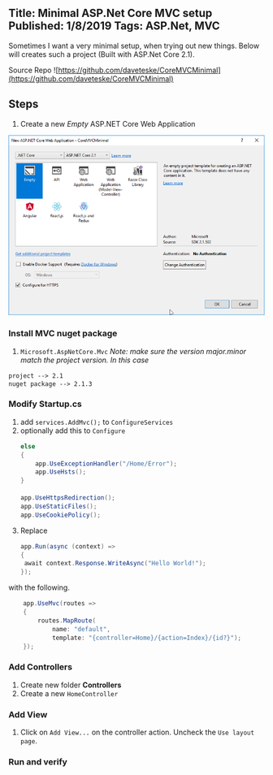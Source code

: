 Title: Minimal ASP.Net Core MVC setup
Published: 1/8/2019
Tags: ASP.Net, MVC
---

Sometimes I want a very minimal setup, when trying out new things.
Below will creates such a project (Built with ASP.Net Core 2.1). 

Source Repo ![https://github.com/daveteske/CoreMVCMinimal](https://github.com/daveteske/CoreMVCMinimal)

## Steps

1. Create a new *Empty* ASP.NET Core Web Application

![Empty Project ](EmptyMVCProject.png)


### Install MVC nuget package
1. ```Microsoft.AspNetCore.Mvc``` *Note: make sure the version major.minor match the project version. In this case*

```
project --> 2.1
nuget package --> 2.1.3
```

### Modify Startup.cs
1. add `services.AddMvc();` to `ConfigureServices`
1. optionally add this to `Configure`
    ```csharp 
    else
    {
        app.UseExceptionHandler("/Home/Error");
        app.UseHsts();
    }
    
    app.UseHttpsRedirection();
    app.UseStaticFiles();
    app.UseCookiePolicy();
    ```
1. Replace 
    ```csharp
    app.Run(async (context) =>
    {
     await context.Response.WriteAsync("Hello World!");
    });
    ```
    
with the following.
    
```csharp
	app.UseMvc(routes =>
	{
    	routes.MapRoute(
    	    name: "default",
    	    template: "{controller=Home}/{action=Index}/{id?}");
	});
```


### Add Controllers 
1. Create new folder **Controllers**
1. Create a new `HomeController`

### Add View
1. Click on `Add View...` on the controller action. Uncheck the `Use layout page`.

### Run and verify



